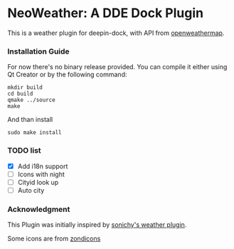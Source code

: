 NeoWeather: A DDE Dock Plugin
==============================

This is a weather plugin for deepin-dock, with API from [openweathermap](https://openweathermap.org).

### Installation Guide ###
For now there's no binary release provided. You can compile it either using Qt Creator or by the following command: 

```
mkdir build
cd build
qmake ../source
make
```

And than install

```
sudo make install
```

### TODO list ###

- [X] Add i18n support
- [ ] Icons with night
- [ ] Cityid look up
- [ ] Auto city

### Acknowledgment ###
This Plugin was initially inspired by [sonichy's weather plugin](https://github.com/sonichy/WEATHER_DDE_DOCK). 

Some icons are from [zondicons](http://www.zondicons.com/)
